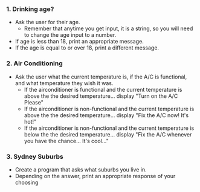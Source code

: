 ### 1. Drinking age?
- Ask the user for their age.
    - Remember that anytime you get input, it is a string, so you will need to change the age input to a number.
- If age is less than 18, print an appropriate message.
- If the age is equal to or over 18, print a different message.


### 2. Air Conditioning
- Ask the user what the current temperature is, if the A/C is functional, and what temperature they wish it was.
    - If the airconditioner is functional and the current temperature is above the the desired temperature... display "Turn on the A/C Please"
    - If the airconditioner is non-functional and the current temperature is above the the desired temperature... display "Fix the A/C now!  It's hot!"
    - If the airconditioner is non-functional and the current temperature is below the the desired temperature... display "Fix the A/C whenever you have the chance...  It's cool..."


### 3. Sydney Suburbs
- Create a program that asks what suburbs you live in.
- Depending on the answer, print an appropriate response of your choosing
